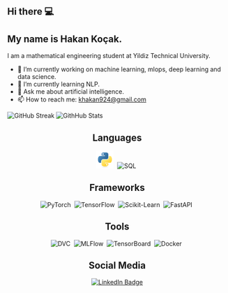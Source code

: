 ## Hi there 💻

## My name is Hakan Koçak.
  I am a mathematical engineering student at Yildiz Technical University.

- 🔭 I’m currently working on machine learning, mlops, deep learning and data science.
- 🌱 I’m currently learning NLP.
- 💬 Ask me about artificial intelligence. 
- 📫 How to reach me: khakan924@gmail.com

![GitHub Streak](http://github-readme-streak-stats.herokuapp.com?user=hakankocakk&theme=gotham&background=)
![GithHub Stats](https://github-readme-stats.vercel.app/api?username=hakankocakk&theme=tokyonight)


<div align="center">
  <h2>Languages</h2>
   <img src="https://raw.githubusercontent.com/devicons/devicon/1119b9f84c0290e0f0b38982099a2bd027a48bf1/icons/python/python-original.svg" title="PYTHON" alt="PYTHON" width="40" height="40"/>&nbsp;
   <img src="https://github.com/user-attachments/assets/894251d2-a785-47cf-8755-b1b1c93374a2" title="SQL" alt="SQL" width="75" height="50"/>&nbsp;  
  </div>

  <div align="center">
  <h2>Frameworks</h2>
    <img src="https://github.com/user-attachments/assets/8bd1d33d-21a2-4a8e-9be7-906363fc78c4" title="PyTorch" alt="PyTorch" width="88" height="50"/>&nbsp;
    <img src="https://github.com/user-attachments/assets/2a9e07dc-608a-4ace-898d-32e49b598638" title="TensorFlow" alt="TensorFlow" width="78" height="50"/>&nbsp;
    <img src="https://github.com/user-attachments/assets/5402a21a-3ea2-4360-814f-a2e9b0f95791" title="Scikit-Learn" alt="Scikit-Learn" width="113" height="50"/>&nbsp;
    <img src="https://github.com/user-attachments/assets/9a6f89e4-fa92-4545-9aa0-e06ba7b87346" title="FastAPI" alt="FastAPI" width="50" height="50"/>&nbsp;
    
    
  </div>

  <div align="center">
  <h2>Tools</h2>
   <img src="https://github.com/user-attachments/assets/cbd0bebe-15ac-4aa7-92d1-ddf17c8569fa" title="DVC" alt="DVC" width="40" height="40"/>&nbsp;
   <img src="https://github.com/user-attachments/assets/276df22f-8829-4c2a-89f8-4ed334caad3b" title="MLFlow" alt="MLFlow" width="110" height="40"/>&nbsp;
   <img src="https://github.com/user-attachments/assets/4ce5bbef-03a4-4d93-ab9f-ad157284f7fc" title="TensorBoard" alt="TensorBoard" width="88" height="50"/>&nbsp;
    <img src="https://github.com/user-attachments/assets/0c8649e2-b16b-4ab5-91f7-7c8362ed695c" title="Docker" alt="Docker" width="40" height="40"/>&nbsp;
  </div>

<div align="center" id="badges">
  <h2>Social Media</h2>
  <a href="www.linkedin.com/in/hakankocak1">
     <img height="40" src="https://upload.wikimedia.org/wikipedia/commons/thumb/f/f8/LinkedIn_icon_circle.svg/2048px-LinkedIn_icon_circle.svg.png" alt="LinkedIn Badge"/>
  </a>
</div>


